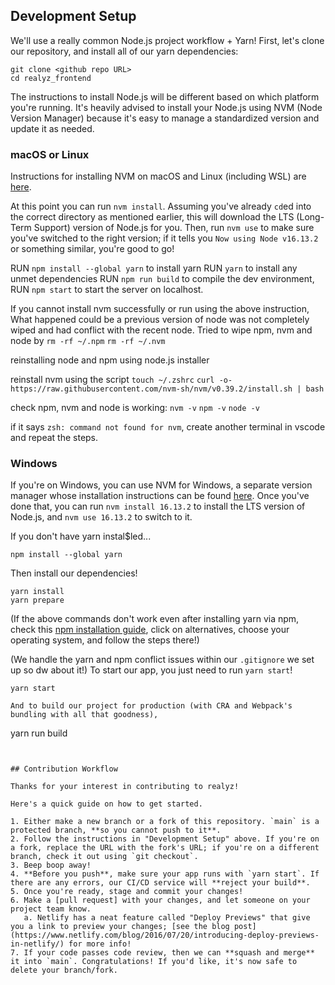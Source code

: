 ## Development Setup

We'll use a really common Node.js project workflow + Yarn!
First, let's clone our repository, and install all of our yarn dependencies:

```
git clone <github repo URL>
cd realyz_frontend
```

The instructions to install Node.js will be different based on which platform you're running. It's heavily advised to install your Node.js using NVM (Node Version Manager) because it's easy to manage a standardized version and update it as needed.

### macOS or Linux

Instructions for installing NVM on macOS and Linux (including WSL) are [here](https://github.com/nvm-sh/nvm#installing-and-updating).

At this point you can run `nvm install`. Assuming you've already `cd`ed into the correct directory as mentioned earlier, this will download the LTS (Long-Term Support) version of Node.js for you. Then, run `nvm use` to make sure you've switched to the right version; if it tells you `Now using Node v16.13.2` or something similar, you're good to go!

RUN `npm install --global yarn` to install yarn 
RUN `yarn` to install any unmet dependencies
RUN `npm run build` to compile the dev environment,
RUN `npm start` to start the server on localhost.

If you cannot install nvm successfully or run using the above instruction,
What happened could be a previous version of node was not completely wiped and had conflict with the recent node.
Tried to wipe npm, nvm and node by
`rm -rf ~/.npm`
`rm -rf ~/.nvm`

reinstalling node and npm using node.js installer

reinstall nvm using the script
`touch ~/.zshrc`
`curl -o- https://raw.githubusercontent.com/nvm-sh/nvm/v0.39.2/install.sh | bash`

check npm, nvm and node is working:
`nvm -v`
`npm -v`
`node -v`

if it says `zsh: command not found for nvm`, create another terminal in vscode and repeat the steps.

### Windows

If you're on Windows, you can use NVM for Windows, a separate version manager whose installation instructions can be found [here](https://github.com/coreybutler/nvm-windows#installation--upgrades). Once you've done that, you can run `nvm install 16.13.2` to install the LTS version of Node.js, and `nvm use 16.13.2` to switch to it.

If you don't have yarn instal$led...

```
npm install --global yarn
```

Then install our dependencies!

```
yarn install
yarn prepare
```

(If the above commands don't work even after installing yarn via npm, check this [npm installation guide](https://classic.yarnpkg.com/en/docs/install/#mac-stable), click on alternatives, choose your operating system, and follow the steps there!)

(We handle the yarn and npm conflict issues within our `.gitignore` we set up so dw about it!)
To start our app, you just need to run `yarn start`!

```
yarn start

And to build our project for production (with CRA and Webpack's bundling with all that goodness),

```

yarn run build

```


## Contribution Workflow

Thanks for your interest in contributing to realyz!

Here's a quick guide on how to get started.

1. Either make a new branch or a fork of this repository. `main` is a protected branch, **so you cannot push to it**.
2. Follow the instructions in "Development Setup" above. If you're on a fork, replace the URL with the fork's URL; if you're on a different branch, check it out using `git checkout`.
3. Beep boop away!
4. **Before you push**, make sure your app runs with `yarn start`. If there are any errors, our CI/CD service will **reject your build**.
5. Once you're ready, stage and commit your changes!
6. Make a [pull request] with your changes, and let someone on your project team know.
   a. Netlify has a neat feature called "Deploy Previews" that give you a link to preview your changes; [see the blog post](https://www.netlify.com/blog/2016/07/20/introducing-deploy-previews-in-netlify/) for more info!
7. If your code passes code review, then we can **squash and merge** it into `main`. Congratulations! If you'd like, it's now safe to delete your branch/fork.
